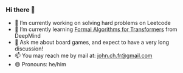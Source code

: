### Hi there 👋

- 🔭 I’m currently working on solving hard problems on Leetcode
- 🌱 I’m currently learning [Formal Algorithms for Transformers](https://arxiv.org/abs/2207.09238) from DeepMind
- 💬 Ask me about board games, and expect to have a very long discussion!
- 📫 You may reach me by mail at: john.ch.fr@gmail.com
- 😄 Pronouns: he/him

<!--
**johncf/johncf** is a ✨ _special_ ✨ repository because its `README.md` (this file) appears on your GitHub profile.

Here are some ideas to get you started:

- 🔭 I’m currently working on ...
- 🌱 I’m currently learning ...
- 👯 I’m looking to collaborate on ...
- 🤔 I’m looking for help with ...
- 💬 Ask me about ...
- 📫 How to reach me: ...
- 😄 Pronouns: ...
- ⚡ Fun fact: ...
-->
